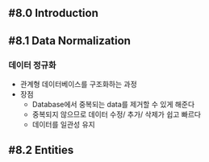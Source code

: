 ## #8.0 Introduction

## #8.1 Data Normalization

### 데이터 정규화
- 관계형 데이터베이스를 구조화하는 과정
- 장점
	- Database에서 중복되는 data를 제거할 수 있게 해준다
	- 중복되지 않으므로 데이터 수정/ 추가/ 삭제가 쉽고 빠르다
	- 데이터를 일관성 유지

## #8.2 Entities
